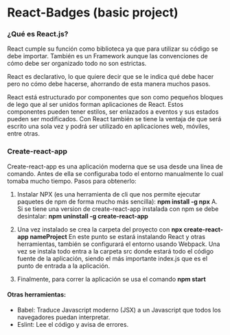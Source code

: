 # React-Badges (basic project)

### ¿Qué es React.js?

React cumple su función como biblioteca ya que para utilizar su código se debe importar. También es un Framework aunque las convenciones de cómo debe ser organizado todo no son estrictas.

React es declarativo, lo que quiere decir que se le indica qué debe hacer pero no cómo debe hacerse, ahorrando de esta manera muchos pasos.

React está estructurado por componentes que son como pequeños bloques de lego que al ser unidos forman aplicaciones de React. Estos componentes pueden tener estilos, ser enlazados a eventos y sus estados pueden ser modificados.
Con React también se tiene la ventaja de que será escrito una sola vez y podrá ser utilizado en aplicaciones web, móviles, entre otras.

### Create-react-app

Create-react-app es una aplicación moderna que se usa desde una línea de comando. Antes de ella se configuraba todo el entorno manualmente lo cual tomaba mucho tiempo.
Pasos para obtenerlo:

1. Instalar NPX (es una herramienta de cli que nos permite ejecutar paquetes de npm de forma mucho más sencilla): **npm install -g npx**
  A. Si se tiene una version de  create-react-app instalada con npm se debe desintalar: **npm uninstall -g create-react-app**
  
2. Una vez instalado se crea la carpeta del proyecto con **npx create-react-app nameProject**
En este punto se estará instalando React y otras herramientas, también se configurará el entorno usando Webpack.
Una vez se instala todo entra a la carpeta src donde estará todo el código fuente de la aplicación, siendo el más importante index.js que es el punto de entrada a la aplicación.

3. Finalmente, para correr la aplicación se usa el comando **npm start**

#### Otras herramientas:
* Babel: Traduce Javascript moderno (JSX) a un Javascript que todos los navegadores puedan interpretar.
* Eslint: Lee el código y avisa de errores.

